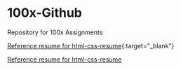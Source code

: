 # 100x-Github
Repository for 100x Assignments

[Reference resume for html-css-resume](./resources/anandsondhiya-resume.pdf){:target="_blank"}

<a href="./resources/anandsondhiya-resume.pdf" target="_blank">Reference resume for html-css-resume</a>


